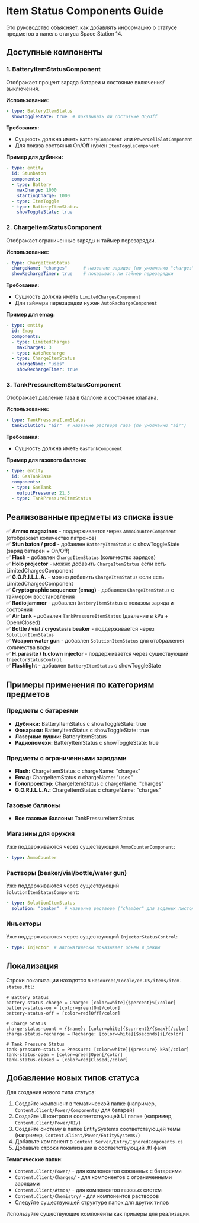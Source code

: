 # Item Status Components Guide

Это руководство объясняет, как добавлять информацию о статусе предметов в панель статуса Space Station 14.

## Доступные компоненты

### 1. BatteryItemStatusComponent
Отображает процент заряда батареи и состояние включения/выключения.

**Использование:**
```yaml
- type: BatteryItemStatus
  showToggleState: true  # показывать ли состояние On/Off
```

**Требования:**
- Сущность должна иметь `BatteryComponent` или `PowerCellSlotComponent`
- Для показа состояния On/Off нужен `ItemToggleComponent`

**Пример для дубинки:**
```yaml
- type: entity
  id: Stunbaton
  components:
  - type: Battery
    maxCharge: 1000
    startingCharge: 1000
  - type: ItemToggle
  - type: BatteryItemStatus
    showToggleState: true
```

### 2. ChargeItemStatusComponent
Отображает ограниченные заряды и таймер перезарядки.

**Использование:**
```yaml
- type: ChargeItemStatus
  chargeName: "charges"      # название зарядов (по умолчанию "charges")
  showRechargeTimer: true    # показывать ли таймер перезарядки
```

**Требования:**
- Сущность должна иметь `LimitedChargesComponent`
- Для таймера перезарядки нужен `AutoRechargeComponent`

**Пример для emag:**
```yaml
- type: entity
  id: Emag
  components:
  - type: LimitedCharges
    maxCharges: 3
  - type: AutoRecharge
  - type: ChargeItemStatus
    chargeName: "uses"
    showRechargeTimer: true
```

### 3. TankPressureItemStatusComponent  
Отображает давление газа в баллоне и состояние клапана.

**Использование:**
```yaml
- type: TankPressureItemStatus
  tankSolution: "air"  # название раствора газа (по умолчанию "air")
```

**Требования:**
- Сущность должна иметь `GasTankComponent`

**Пример для газового баллона:**
```yaml
- type: entity
  id: GasTankBase
  components:
  - type: GasTank
    outputPressure: 21.3
  - type: TankPressureItemStatus
```

## Реализованные предметы из списка issue

✅ **Ammo magazines** - поддерживается через `AmmoCounterComponent` (отображает количество патронов)  
✅ **Stun baton / prod** - добавлен `BatteryItemStatus` с showToggleState (заряд батареи + On/Off)  
✅ **Flash** - добавлен `ChargeItemStatus` (количество зарядов)  
✅ **Holo projector** - можно добавить `ChargeItemStatus` если есть LimitedChargesComponent  
✅ **G.O.R.I.L.L.A.** - можно добавить `ChargeItemStatus` если есть LimitedChargesComponent  
✅ **Cryptographic sequencer (emag)** - добавлен `ChargeItemStatus` с таймером восстановления  
✅ **Radio jammer** - добавлен `BatteryItemStatus` с показом заряда и состояния  
✅ **Air tank** - добавлен `TankPressureItemStatus` (давление в kPa + Open/Closed)  
✅ **Bottle / vial / cryostasis beaker** - поддерживается через `SolutionItemStatus`  
✅ **Weapon water gun** - добавлен `SolutionItemStatus` для отображения количества воды  
✅ **H.parasite / h.clown injector** - поддерживается через существующий `InjectorStatusControl`  
✅ **Flashlight** - добавлен `BatteryItemStatus` с showToggleState  

## Примеры применения по категориям предметов

### Предметы с батареями
- **Дубинки:** BatteryItemStatus с showToggleState: true
- **Фонарики:** BatteryItemStatus с showToggleState: true  
- **Лазерные пушки:** BatteryItemStatus
- **Радиопомехи:** BatteryItemStatus с showToggleState: true

### Предметы с ограниченными зарядами
- **Flash:** ChargeItemStatus с chargeName: "charges"
- **Emag:** ChargeItemStatus с chargeName: "uses"
- **Голопроектор:** ChargeItemStatus с chargeName: "charges"
- **G.O.R.I.L.L.A.:** ChargeItemStatus с chargeName: "charges"

### Газовые баллоны
- **Все газовые баллоны:** TankPressureItemStatus

### Магазины для оружия
Уже поддерживаются через существующий `AmmoCounterComponent`:
```yaml
- type: AmmoCounter
```

### Растворы (beaker/vial/bottle/water gun)
Уже поддерживаются через существующий `SolutionItemStatusComponent`:
```yaml
- type: SolutionItemStatus
  solution: "beaker"  # название раствора ("chamber" для водяных пистолетов)
```

### Инъекторы
Уже поддерживаются через существующий `InjectorStatusControl`:
```yaml
- type: Injector  # автоматически показывает объем и режим
```

## Локализация

Строки локализации находятся в `Resources/Locale/en-US/items/item-status.ftl`:

```ftl
# Battery Status
battery-status-charge = Charge: [color=white]{$percent}%[/color]
battery-status-on = [color=green]On[/color]
battery-status-off = [color=red]Off[/color]

# Charge Status
charge-status-count = {$name}: [color=white]{$current}/{$max}[/color]
charge-status-recharge = Recharge: [color=white]{$seconds}s[/color]

# Tank Pressure Status  
tank-pressure-status = Pressure: [color=white]{$pressure} kPa[/color]
tank-status-open = [color=green]Open[/color]
tank-status-closed = [color=red]Closed[/color]
```

## Добавление новых типов статуса

Для создания нового типа статуса:

1. Создайте компонент в тематической папке (например, `Content.Client/Power/Components/` для батарей)
2. Создайте UI контрол в соответствующей UI папке (например, `Content.Client/Power/UI/`)
3. Создайте систему в папке EntitySystems соответствующей темы (например, `Content.Client/Power/EntitySystems/`)
4. Добавьте компонент в `Content.Server/Entry/IgnoredComponents.cs`
5. Добавьте строки локализации в соответствующий .ftl файл

**Тематические папки:**
- `Content.Client/Power/` - для компонентов связанных с батареями
- `Content.Client/Charges/` - для компонентов с ограниченными зарядами
- `Content.Client/Atmos/` - для компонентов газовых систем
- `Content.Client/Chemistry/` - для компонентов растворов
- Следуйте существующей структуре папок для других типов

Используйте существующие компоненты как примеры для реализации.